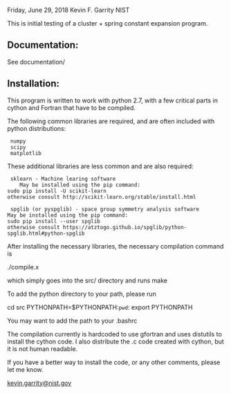 Friday, June 29, 2018
Kevin F. Garrity
NIST

This is initial testing of a cluster + spring constant expansion program.

Documentation:
-------------

See documentation/

Installation:
-------------

This program is written to work with python 2.7, with a few critical
parts in cython and Fortran that have to be compiled.

The following common libraries are required, and are often included
with python distributions:

     numpy
     scipy
     matplotlib

These additional libraries are less common and are also required:

     sklearn - Machine learing software
      	May be installed using the pip command:
	sudo pip install -U scikit-learn
	otherwise consult http://scikit-learn.org/stable/install.html

     spglib (or pyspglib) - space group symmetry analysis software
	May be installed using the pip command:
	sudo pip install --user spglib
	otherwise consult https://atztogo.github.io/spglib/python-spglib.html#python-spglib

After installing the necessary libraries, the necessary compilation command is

./compile.x

which simply goes into the src/ directory and runs make

To add the python directory to your path, please run

   cd src
   PYTHONPATH=$PYTHONPATH:`pwd`:
   export PYTHONPATH

You may want to add the path to your .bashrc

The compilation currently is hardcoded to use gfortran and uses
distutils to install the cython code.  I also distribute the .c code
created with cython, but it is not human readable.

If you have a better way to install the code, or any other comments, please let me know.

kevin.garrity@nist.gov


